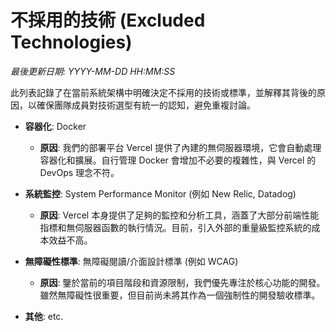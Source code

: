 # 不採用的技術 (Excluded Technologies)

_最後更新日期: YYYY-MM-DD HH:MM:SS_

此列表記錄了在當前系統架構中明確決定不採用的技術或標準，並解釋其背後的原因，以確保團隊成員對技術選型有統一的認知，避免重複討論。

- **容器化**: Docker
  - **原因**: 我們的部署平台 Vercel 提供了內建的無伺服器環境，它會自動處理容器化和擴展。自行管理 Docker 會增加不必要的複雜性，與 Vercel 的 DevOps 理念不符。

- **系統監控**: System Performance Monitor (例如 New Relic, Datadog)
  - **原因**: Vercel 本身提供了足夠的監控和分析工具，涵蓋了大部分前端性能指標和無伺服器函數的執行情況。目前，引入外部的重量級監控系統的成本效益不高。

- **無障礙性標準**: 無障礙閱讀/介面設計標準 (例如 WCAG)
  - **原因**: 鑒於當前的項目階段和資源限制，我們優先專注於核心功能的開發。雖然無障礙性很重要，但目前尚未將其作為一個強制性的開發驗收標準。

- **其他**: etc.
